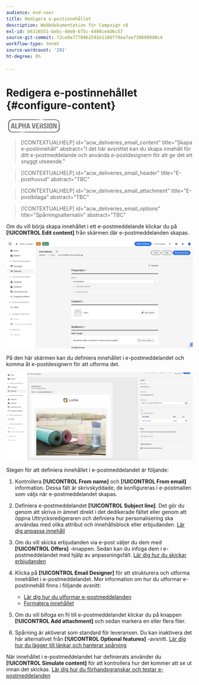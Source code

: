 ```yaml
---
audience: end-user
title: Redigera e-postinnehållet
description: Webbdokumentation för Campaign v8
exl-id: b6316551-bebc-40e0-b75c-4408ce4d6c57
source-git-commit: 72ce0a77704b2592e1186f70ea7aef308989d8c4
workflow-type: tm+mt
source-wordcount: '291'
ht-degree: 0%

---
```


# Redigera e-postinnehållet {#configure-content}

![](../assets/do-not-localize/badge.png)

>[!CONTEXTUALHELP]
>id="acw_deliveries_email_content"
>title="Skapa e-postinnehåll"
>abstract="I det här avsnittet kan du skapa innehåll för ditt e-postmeddelande och använda e-postdesignern för att ge det ett snyggt utseende."

>[!CONTEXTUALHELP]
>id="acw_deliveries_email_header"
>title="E-posthuvud"
>abstract="TBC"

>[!CONTEXTUALHELP]
>id="acw_deliveries_email_attachment"
>title="E-postbilaga"
>abstract="TBC"

>[!CONTEXTUALHELP]
>id="acw_deliveries_email_options"
>title="Spårningsalternativ"
>abstract="TBC"

Om du vill börja skapa innehållet i ett e-postmeddelande klickar du på **[!UICONTROL Edit content]** från skärmen där e-postmeddelanden skapas.

![](assets/edit-content.png)

På den här skärmen kan du definiera innehållet i e-postmeddelandet och komma åt e-postdesignern för att utforma det.

![](assets/content-dashboard.png)

Stegen för att definiera innehållet i e-postmeddelandet är följande:

1. Kontrollera **[!UICONTROL From name]** och **[!UICONTROL From email]** information. Dessa fält är skrivskyddade, de konfigureras i e-postmallen som väljs när e-postmeddelandet skapas.

1. Definiera e-postmeddelandet **[!UICONTROL Subject line]**. Det gör du genom att skriva in ämnet direkt i det dedikerade fältet eller genom att öppna Uttrycksredigeraren och definiera hur personalisering ska användas med olika attribut och innehållsblock eller erbjudanden. [Lär dig anpassa innehåll](../personalization/personalize.md)

1. Om du vill skicka erbjudanden via e-post väljer du dem med **[!UICONTROL Offers]** -knappen. Sedan kan du infoga dem i e-postmeddelandet med hjälp av anpassningsfält. [Lär dig hur du skickar erbjudanden](offers.md)

1. Klicka på **[!UICONTROL Email Designer]** för att strukturera och utforma innehållet i e-postmeddelandet. Mer information om hur du utformar e-postinnehåll finns i följande avsnitt:

   * [Lär dig hur du utformar e-postmeddelanden](create-email-content.md)
   * [Formatera innehållet](get-started-email-style.md)

1. Om du vill bifoga en fil till e-postmeddelandet klickar du på knappen **[!UICONTROL Add attachment]** och sedan markera en eller flera filer.

   <!--limitation on size + number of files?-->

1. Spårning är aktiverat som standard för leveransen. Du kan inaktivera det här alternativet från **[!UICONTROL Optional features]** -avsnitt. [Lär dig hur du lägger till länkar och hanterar spårning](message-tracking.md)

När innehållet i e-postmeddelandet har definierats använder du **[!UICONTROL Simulate content]** för att kontrollera hur det kommer att se ut innan det skickas. [Lär dig hur du förhandsgranskar och testar e-postmeddelanden](../preview-test/preview-test.md)

<!-- show screenshot showing an email fully configured + highlight the simulate content button-->
